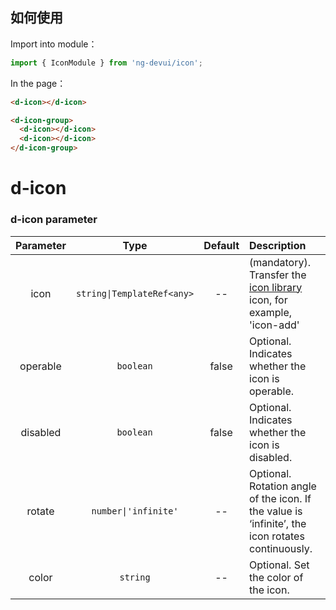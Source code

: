 ## 如何使用

Import into module：

```typescript
import { IconModule } from 'ng-devui/icon';
```

In the page：

```html
<d-icon></d-icon>

<d-icon-group>
  <d-icon></d-icon>
  <d-icon></d-icon>
</d-icon-group>
```

# d-icon

### d-icon parameter

| Parameter |            Type            | Default | Description                                                                                                                  |
| :-------: | :------------------------: | :-----: | :--------------------------------------------------------------------------------------------------------------------------- |
|   icon    | `string\|TemplateRef<any>` |   --    | (mandatory). Transfer the [icon library](/icon/zh-cn/ruleResource) icon, for example, 'icon-add' |
| operable  |         `boolean`          |  false  | Optional. Indicates whether the icon is operable.                                                                            |
| disabled  |         `boolean`          |  false  | Optional. Indicates whether the icon is disabled.                                                                            |
|  rotate   |   `number\|'infinite'`   |   --    | Optional. Rotation angle of the icon. If the value is ‘infinite’, the icon rotates continuously.                               |
|   color   |          `string`          |   --    | Optional. Set the color of the icon.                                                                                         |
